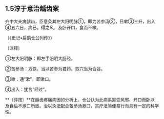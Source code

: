 ## 1.5淳于意治龋齿案

齐中大夫病龋齿，臣意灸其左大阳明脉①，即为苦参汤②，日嗽③三升，出入④五六日，病已。得之风，及卧开口，食而不嗽。

（《史记•扁鹊仓公列传》）

〔注释〕

①左大阳明脉：即左手阳明大肠经。

②苦参汤：方佚，当以苦参为君药。取穴当为合谷。

③嗽：通“漱”，即漱口。

④出入：犹言“经过”。

**〔评按〕**在龋齿疼痛病因的分析上，仓公认为此病系迎受风邪、开口而卧以及食后不漱口所致。治以灸法配合苦参汤漱口，其疗法简便易行而具有一定的科学性。

